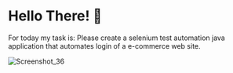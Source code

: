 # Hello There! 👋

For today my task is: Please create a selenium test automation java application that automates login of a e-commerce web site. 

![Screenshot_36](https://github.com/user-attachments/assets/2478fcd6-3c33-432d-8da1-517c1bd9e5a3)
